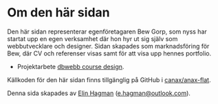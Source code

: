 Om den här sidan
==============================================

<!-- I about-sidan lägger du in information om kunden, så som du tolkat kundens önskemål, kundens verksamhet och hur kunden vill att webbplatsen skall se ut och användas. Det blir din egen formulering och tolkning av kundens krav. -->

Den här sidan representerar egenföretagaren Bew Gorp, som nyss har startat upp en egen verksamhet där hon hyr ut sig själv som webbutvecklare och designer. Sidan skapades som marknadsföring för Bew, där CV och referenser visas samt för att visa upp hennes portfolio.

* Projektarbete [dbwebb course design](http://dbwebb.se/design).

Källkoden för den här sidan finns tillgänglig på GitHub i [canax/anax-flat](git@github.com:canax/anax-flat.git).

Denna sida skapades av [Elin Hagman](http://www.student.bth.se/~elhb16/dbwebb-kurser/design/me/anax-flat/htdocs/) (e.hagman@outlook.com).
